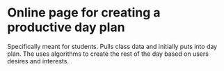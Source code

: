 # Online page for creating a productive day plan

Specifically meant for students. Pulls class data and initially puts into day plan. The uses algorithms to create the rest of the day based on users desires and interests.
